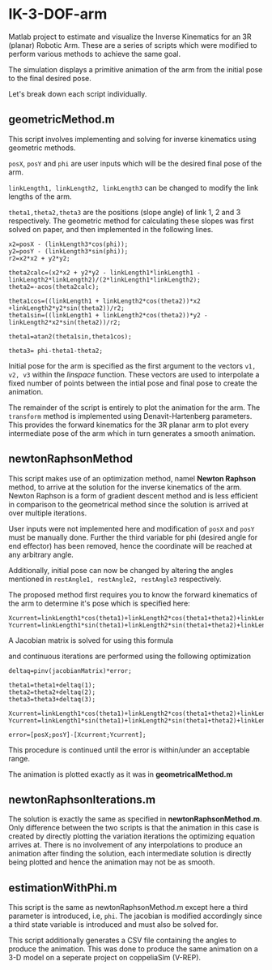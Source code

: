 # IK-3-DOF-arm

Matlab project to estimate and visualize the Inverse Kinematics for an 3R (planar) Robotic Arm.
These are a series of scripts which were modified to perform various methods to achieve the same goal.

The simulation displays a primitive animation of the arm from the initial pose to the final desired pose.

Let's break down each script individually.

## geometricMethod.m

This script involves implementing and solving for inverse kinematics using geometric methods.

`posX`, `posY` and `phi` are user inputs which will be the desired final pose of the arm.

`linkLength1, linkLength2, linkLength3` can be changed to modify the link lengths of the arm.

`theta1,theta2,theta3` are the positions (slope angle) of link 1, 2 and 3 respectively.
The geometric method for calculating these slopes was first solved on paper, and then implemented in the following lines.

```
x2=posX - (linkLength3*cos(phi));
y2=posY - (linkLength3*sin(phi));
r2=x2*x2 + y2*y2;

theta2calc=(x2*x2 + y2*y2 - linkLength1*linkLength1 - linkLength2*linkLength2)/(2*linkLength1*linkLength2);
theta2=-acos(theta2calc);

theta1cos=((linkLength1 + linkLength2*cos(theta2))*x2 +linkLength2*y2*sin(theta2))/r2;
theta1sin=((linkLength1 + linkLength2*cos(theta2))*y2 -linkLength2*x2*sin(theta2))/r2;

theta1=atan2(theta1sin,theta1cos);

theta3= phi-theta1-theta2;
```

Initial pose for the arm is specified as the first argument to the vectors `v1, v2, v3` within the _linspace_ function.
These vectors are used to interpolate a fixed number of points between the intial pose and final pose to create the animation.

The remainder of the script is entirely to plot the animation for the arm.
The `transform` method is implemented using Denavit-Hartenberg parameters.
This provides the forward kinematics for the 3R planar arm to plot every intermediate pose of the arm which in turn generates a smooth animation.

## newtonRaphsonMethod

This script makes use of an optimization method, namel **Newton Raphson** method, to arrive at the solution for the inverse kinematics of the arm. Newton Raphson is a form of gradient descent method and is less efficient in comparison to the geometrical method since the solution is arrived at over multiple iterations.

User inputs were not implemented here and modification of `posX` and `posY` must be manually done. Further the third variable for phi (desired angle for end effector) has been removed, hence the coordinate will be reached at any arbitrary angle.

Additionally, initial pose can now be changed by altering the angles mentioned in `restAngle1, restAngle2, restAngle3` respectively.

The proposed method first requires you to know the forward kinematics of the arm to determine it's pose which is specified here:

```
Xcurrent=linkLength1*cos(theta1)+linkLength2*cos(theta1+theta2)+linkLength3*cos(theta1+theta2+theta3);
Ycurrent=linkLength1*sin(theta1)+linkLength2*sin(theta1+theta2)+linkLength3*sin(theta1+theta2+theta3);

```

A Jacobian matrix is solved for using this formula

and continuous iterations are performed using the following optimization

```
deltaq=pinv(jacobianMatrix)*error;

theta1=theta1+deltaq(1);
theta2=theta2+deltaq(2);
theta3=theta3+deltaq(3);

Xcurrent=linkLength1*cos(theta1)+linkLength2*cos(theta1+theta2)+linkLength3*cos(theta1+theta2+theta3);
Ycurrent=linkLength1*sin(theta1)+linkLength2*sin(theta1+theta2)+linkLength3*sin(theta1+theta2+theta3);

error=[posX;posY]-[Xcurrent;Ycurrent];
```

This procedure is continued until the error is within/under an acceptable range.

The animation is plotted exactly as it was in **geometricalMethod.m**

## newtonRaphsonIterations.m

The solution is exactly the same as specified in **newtonRaphsonMethod.m**.
Only difference between the two scripts is that the animation in this case is created by directly plotting the variation iterations the optimizing equation arrives at.
There is no involvement of any interpolations to produce an animation after finding the solution, each intermediate solution is directly being plotted and hence the animation may not be as smooth.

## estimationWithPhi.m

This script is the same as newtonRaphsonMethod.m except here a third parameter is introduced, i.e, `phi`.
The jacobian is modified accordingly since a third state variable is introduced and must also be solved for.

This script additionally generates a CSV file containing the angles to produce the animation. This was done to produce the same animation on a 3-D model on a seperate project on coppeliaSim (V-REP).
